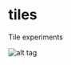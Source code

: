 # tiles
Tile experiments

![alt tag](https://github.com/alessh/tiles/blob/master/images/tile.png?raw=true)

